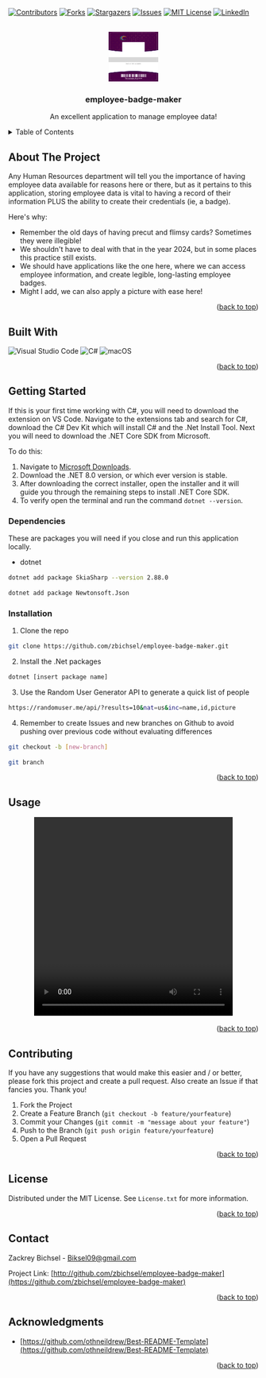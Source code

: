 <a id="readme-top"></a>








<!-- Project Shields -->
[![Contributors][contributors-shield]][contributors-url]
[![Forks][forks-shield]][forks-url]
[![Stargazers][stars-shield]][stars-url]
[![Issues][issues-shield]][issues-url]
[![MIT License][license-shield]][license-url]
[![LinkedIn][linkedin-shield]][linkedin-url]



<!-- PROJECT LOGO -->
<br />
<div align="center">
  <a href="https://github.com/zbichsel/employee-badge-maker">
    <img src="./media/badge.png" alt="logo" width="100" height="100">
  </a>

  <h3 align="center">employee-badge-maker</h3>

  <p align="center">
    An excellent application to manage employee data!
  </p>
</div>



<!-- TABLE OF CONTENTS -->
<details>
  <summary>Table of Contents</summary>
  <ol>
    <li>
      <a href="#about-the-project">About The Project</a>
      <ul>
        <li><a href="#built-with">Built With </a></li>
      </ul>
    </li>
    <li>
      <a href="#getting-started">Getting Started</a>
      <ul>
        <li><a href="#prerequisites">Prerequisites</a></li>
        <li><a href="#installation">Installation</a></li>
      </ul>
    </li>
    <li><a href="#usage">Usage</a></li>
    <li><a href="#roadmap">Roadmap</a></li>
    <li><a href="#contributing">Contributing</a></li>
    <li><a href="#license">License</a></li>
    <li><a href="#contact">Contact</a></li>
    <li><a href="#acknowledgments">Acknowledgments</a></li>
  </ol>
</details>



<!-- ABOUT THE PROJECT -->
## About The Project

<!-- INSERT SCREENSHOT OF BADGE -->

Any Human Resources department will tell you the importance of having employee data available for reasons here or there, but as it pertains to this application, storing employee data is vital to having a record of their information PLUS the ability to create their credentials (ie, a badge).

Here's why:
* Remember the old days of having precut and flimsy cards? Sometimes they were illegible!
* We shouldn't have to deal with that in the year 2024, but in some places this practice still exists.
* We should have applications like the one here, where we can access employee information, and create legible, long-lasting employee badges.
* Might I add, we can also apply a picture with ease here!

<p align="right">(<a href="#readme-top">back to top</a>)</p>




## Built With

![Visual Studio Code](https://img.shields.io/badge/Visual%20Studio%20Code-0078d7.svg?style=for-the-badge&logo=visual-studio-code&logoColor=white)
![C#](https://img.shields.io/badge/c%23-%23239120.svg?style=for-the-badge&logo=csharp&logoColor=white)
![macOS](https://img.shields.io/badge/mac%20os-000000?style=for-the-badge&logo=macos&logoColor=F0F0F0)


<p align="right">(<a href="#readme-top">back to top</a>)</p>


<!-- GETTING STARTED -->
## Getting Started

If this is your first time working with C#, you will need to download the extension on VS Code. Navigate to the extensions tab and search for C#, download the C# Dev Kit which will install C# and the .Net Install Tool.
Next you will need to download the .NET Core SDK from Microsoft.

To do this:
1. Navigate to [Microsoft Downloads](https://dotnet.microsoft.com/en-us/download).
2. Download the .NET 8.0 version, or which ever version is stable.
3. After downloading the correct installer, open the installer and it will guide you through the remaining steps to install .NET Core SDK.
4. To verify open the terminal and run the command `dotnet --version`.

### Dependencies

These are packages you will need if you close and run this application locally.
* dotnet
```sh
dotnet add package SkiaSharp --version 2.88.0
```
```sh
dotnet add package Newtonsoft.Json
```

### Installation

1. Clone the repo
```sh
git clone https://github.com/zbichsel/employee-badge-maker.git
```
2. Install the .Net packages
```sh
dotnet [insert package name]
```
3. Use the Random User Generator API to generate a quick list of people
```sh
https://randomuser.me/api/?results=10&nat=us&inc=name,id,picture
```
4. Remember to create Issues and new branches on Github to avoid pushing over previous code without evaluating differences
```sh
git checkout -b [new-branch]
```
```sh
git branch
```

<p align="right">(<a href="#readme-top">back to top</a>)</p>




<!-- USAGE EXAMPLES -->
## Usage

<!-- USE SCREEN RECORDING HERE -->
<p align="center">
<video src="./media/Screen Recording 2024-09-15 at 19.33.59.mp4" width="400" height="400" controls></video>
</p>



<p align="right">(<a href="#readme-top">back to top</a>)</p>




<!-- Contributing -->
## Contributing

If you have any suggestions that would make this easier and / or better, please fork this project and create a pull request. Also create an Issue if that fancies you. Thank you!

1. Fork the Project
2. Create a Feature Branch (`git checkout -b feature/yourfeature`)
3. Commit your Changes (`git commit -m "message about your feature"`)
4. Push to the Branch (`git push origin feature/yourfeature`)
5. Open a Pull Request
 
 <p align="right">(<a href="readme-top">back to top</a>)</p>




<!-- License -->
## License

Distributed under the MIT License. See `License.txt` for more information.

<p align="right">(<a href="readme-top">back to top</a>)</p>




<!-- Contact -->
## Contact

Zackrey Bichsel - Biksel09@gmail.com

Project Link: [http://github.com/zbichsel/employee-badge-maker](https://github.com/zbichsel/employee-badge-maker)

<p align="right">(<a href="readme-top">back to top</a>)</p>




<!-- Acknowledgments -->
## Acknowledgments

* [https://github.com/othneildrew/Best-README-Template](https://github.com/othneildrew/Best-README-Template)

<p align="right">(<a href="readme-top">back to top</a>)</p>




<!-- MARKDOWN LINKS & IMAGES -->
<!-- https://www.markdownguide.org/basic-syntax/#reference-style-links -->
[contributors-shield]: https://img.shields.io/github/contributors/zbichsel/employee-badge-maker.svg?style=for-the-badge
[contributors-url]: https://github.com/zbichsel/employee-badge-maker/graphs/contributors
[forks-shield]: https://img.shields.io/github/forks/zbichsel/employee-badge-maker.svg?style=for-the-badge
[forks-url]: https://github.com/zbichsel/employee-badge-maker/network/members
[issues-shield]: https://img.shields.io/github/issues/zbichsel/employee-badge-maker.svg?style=for-the-badge
[issues-url]: https://github.com/zbichsel/employee-badge-maker/issues
[license-shield]: https://img.shields.io/github/license/zbichsel/employee-badge-maker.svg?style=for-the-badge
[license-url]: https://github.com/zbichsel/employee-badge-maker/blob/master/LICENSE.txt
[stars-shield]: https://img.shields.io/github/stars/zbichsel/employee-badge-maker.svg?style=for-the-badge
[stars-url]: https://github.com/zbichsel/employee-badge-maker/stargazers
[linkedin-shield]: https://img.shields.io/badge/-LinkedIn-black.svg?style=for-the-badge&logo=linkedin&colorB=555
[linkedin-url]: https://linkedin.com/in/zackrey-bichsel
